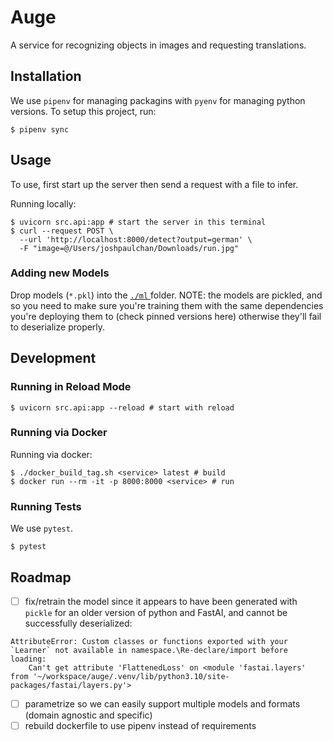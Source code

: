 # Auge

A service for recognizing objects in images and requesting translations.

## Installation

We use `pipenv` for managing packagins with `pyenv` for managing python versions. To setup this project, run:

```shell
$ pipenv sync
```

## Usage

To use, first start up the server then send a request with a file to infer.

Running locally:

```shell
$ uvicorn src.api:app # start the server in this terminal
$ curl --request POST \
  --url 'http://localhost:8000/detect?output=german' \
  -F "image=@/Users/joshpaulchan/Downloads/run.jpg"
```

### Adding new Models

Drop models (`*.pkl`) into the [`./ml` ](./ml) folder. NOTE: the models are pickled, and so you need to make sure you're training them with the same dependencies you're deploying them to (check pinned versions here) otherwise they'll fail to deserialize properly.


## Development

### Running in Reload Mode

```shell
$ uvicorn src.api:app --reload # start with reload
```

### Running via Docker

Running via docker:

```shell
$ ./docker_build_tag.sh <service> latest # build
$ docker run --rm -it -p 8000:8000 <service> # run
```

### Running Tests

We use `pytest`.

```shell
$ pytest
```


## Roadmap

- [ ] fix/retrain the model since it appears to have been generated with `pickle` for an older version of python and FastAI, and cannot be successfully deserialized:

```
AttributeError: Custom classes or functions exported with your `Learner` not available in namespace.\Re-declare/import before loading:
	Can't get attribute 'FlattenedLoss' on <module 'fastai.layers' from '~/workspace/auge/.venv/lib/python3.10/site-packages/fastai/layers.py'>
```

- [ ]  parametrize so we can easily support multiple models and formats (domain agnostic and specific)
- [ ]  rebuild dockerfile to use pipenv instead of requirements